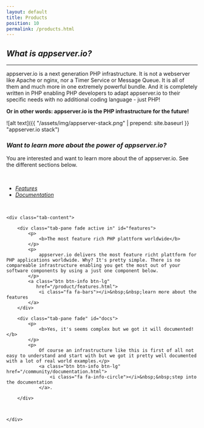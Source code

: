 ```yaml
---
layout: default
title: Products
position: 10
permalink: /products.html
---
```


## <i class="fa fa-question-circle"> What is appserver.io?</i>
***

appserver.io is a next generation PHP infrastructure. It is not a webserver like Apache or nginx, nor a Timer Service or Message Queue. It is all of them and much more in one extremely powerful bundle. And it is completely written in PHP enabling PHP developers to adapt appserver.io to their specific needs with no additional coding language - just PHP!

**Or in other words: appserver.io is the PHP infrastructure for the future!**

![alt text]({{ "/assets/img/appserver-stack.png" | prepend: site.baseurl }} "appserver.io stack")

### <i class="fa fa-info-circle"> Want to learn more about the power of appserver.io?</i>

You are interested and want to learn more about the of appserver.io. See the different sections below.

<p><br/></p>

<ul class="nav nav-tabs nav-justified list-unstyled downloads">
    <li class="active"><a href="#features" data-toggle="tab"><i class="fa fa-cogs"> Features</i></a>
    </li>
    <li class=""><a href="#docs" data-toggle="tab"><i class="fa fa-file-code-o"> Documentation</i></a>
    </li>
</ul>
<p><br/></p>

<div class="col-lg-12">

    <div class="tab-content">

        <div class="tab-pane fade active in" id="features">
            <p>
                <b>The most feature rich PHP plattform worldwide</b>
            </p>
            <p>
                appserver.io delivers the most feature richt plattform for PHP applications worldwide. Why? It's pretty simple. There is no compareable infrastructure enabling you get the most out of your software components by using a just one component below.
            </p>
            <a class="btn btn-info btn-lg"
               href="/product/features.html">
                <i class="fa fa-bars"></i>&nbsp;&nbsp;learn more about the features
            </a>
        </div>

        <div class="tab-pane fade" id="docs">
            <p>
                <b>Yes, it's seems complex but we got it will documented!</b>
            </p>
            <p>
                Of course an infrastructure like this is first of all not easy to understand and start with but we got it pretty well documented with a lot of real world examples.</p>
                <a class="btn btn-info btn-lg" href="/community/documentation.html">
                    <i class="fa fa-info-circle"></i>&nbsp;&nbsp;step into the documentation
                </a>.
            
        </div>

        

    </div>
</div>
